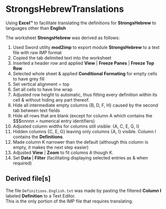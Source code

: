 # StrongsHebrewTranslations
Using **Excel™** to facilitate translating the definitions for **StrongsHebrew** to languages other than **English**

The worksheet **StrongsHebrew** was derived as follows:
1. Used Sword utility **mod2imp** to export module **StrongsHebrew** to a text file with raw IMP format
2. Copied the tab delimited text into the worksheet
3. Inserted a header row and applied **View** | **Freeze Panes** | **Freeze Top Row**
4. Selected whole sheet & applied **Conditional Formating** for empty cells to have grey fill
5. Set vertical alignment = top
6. Set all cells to have line wrap
7. Adjusted row height to automatic, thus fitting every definition within its cell & without hiding any part thereof.
8. Hide all intermediate empty columns {B, D, F, H} caused by the second tab between text fields
9. Hide all rows that are blank (except for column A which contains the $$$nnnnn = numerical entry identifiers)
10. Adjusted column widths for columns still visible: {A, C, E, G, I}
11. Hidden columns {C, E, G} leaving only columns {A, I} visible. Column I contains the **Definitions**.
12. Made column K narrower than the default (although this column is empty, it makes the next step easier)
13. Adjusted **View** | **Zoom** to fit columns A though K.
14. Set **Data** | **Filter** (facilitating displaying selected entries as & when required)

## Derived file[s]
The file <code>Definitions.English.txt</code> was made by pasting the filtered **Column I** labeled **Definition** to a Text Editor.<br/>
This is the only portion of the IMP file that requires translating.
